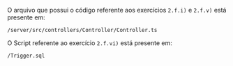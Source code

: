 O arquivo que possui o código referente aos exercícios `2.f.i)` e `2.f.v)` está presente em:
```
/server/src/controllers/Controller/Controller.ts
```
O Script referente ao exercício `2.f.vi)` está presente em:
```
/Trigger.sql
```